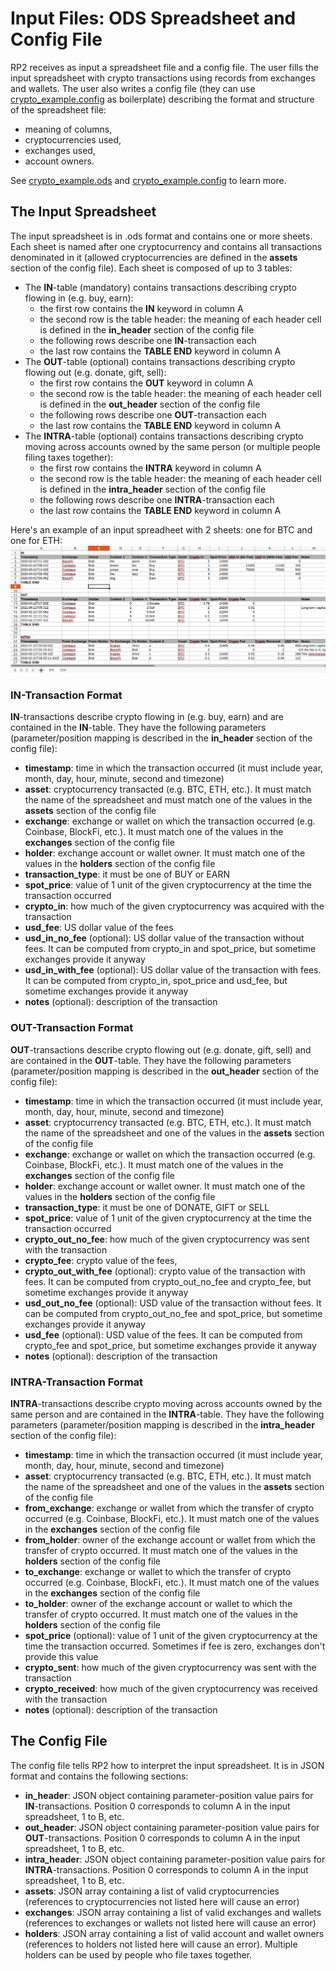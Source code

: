 # Input Files: ODS Spreadsheet and Config File
RP2 receives as input a spreadsheet file and a config file. The user fills the input spreadsheet with crypto transactions using records from exchanges and wallets. The user also writes a config file (they can use [crypto_example.config](config/crypto_example.config) as boilerplate) describing the format and structure of the spreadsheet file:
- meaning of columns,
- cryptocurrencies used,
- exchanges used,
- account owners.

See [crypto_example.ods](input/crypto_example.ods) and [crypto_example.config](config/crypto_example.config) to learn more.

## The Input Spreadsheet
The input spreadsheet is in .ods format and contains one or more sheets. Each sheet is named after one cryptocurrency and contains all transactions denominated in it (allowed cryptocurrencies are defined in the **assets** section of the config file). Each sheet is composed of up to 3 tables:
* The **IN**-table (mandatory) contains transactions describing crypto flowing in (e.g. buy, earn):
  * the first row contains the **IN** keyword in column A
  * the second row is the table header: the meaning of each header cell is defined in the **in_header** section of the config file
  * the following rows describe one **IN**-transaction each
  * the last row contains the **TABLE END** keyword in column A
* The **OUT**-table (optional) contains transactions describing crypto flowing out (e.g. donate, gift, sell):
  * the first row contains the **OUT** keyword in column A
  * the second row is the table header: the meaning of each header cell is defined in the **out_header** section of the config file
  * the following rows describe one **OUT**-transaction each
  * the last row contains the **TABLE END** keyword in column A
* The **INTRA**-table (optional) contains transactions describing crypto moving across accounts owned by the same person (or multiple people filing taxes together):
  * the first row contains the **INTRA** keyword in column A
  * the second row is the table header: the meaning of each header cell is defined in the **intra_header** section of the config file
  * the following rows describe one **INTRA**-transaction each
  * the last row contains the **TABLE END** keyword in column A

Here's an example of an input spreadheet with 2 sheets: one for BTC and one for ETH:
![Input spreadsheet example](images/input_spreadsheet.png)

### **IN**-Transaction Format
**IN**-transactions describe crypto flowing in (e.g. buy, earn) and are contained in the **IN**-table. They have the following parameters (parameter/position mapping is described in the **in_header** section of the config file):
* **timestamp**: time in which the transaction occurred (it must include year, month, day, hour, minute, second and timezone)
* **asset**: cryptocurrency transacted (e.g. BTC, ETH, etc.). It must match the name of the spreadsheet and must match one of the values in the **assets** section of the config file
* **exchange**: exchange or wallet on which the transaction occurred (e.g. Coinbase, BlockFi, etc.). It must match one of the values in the **exchanges** section of the config file
* **holder**: exchange account or wallet owner. It must match one of the values in the **holders** section of the config file
* **transaction_type**: it must be one of BUY or EARN
* **spot_price**: value of 1 unit of the given cryptocurrency at the time the transaction occurred
* **crypto_in**: how much of the given cryptocurrency was acquired with the transaction
* **usd_fee**: US dollar value of the fees
* **usd_in_no_fee** (optional): US dollar value of the transaction without fees. It can be computed from crypto_in and spot_price, but sometime exchanges provide it anyway
* **usd_in_with_fee** (optional): US dollar value of the transaction with fees. It can be computed from crypto_in, spot_price and usd_fee, but sometime exchanges provide it anyway
* **notes** (optional): description of the transaction

### **OUT**-Transaction Format
**OUT**-transactions describe crypto flowing out (e.g. donate, gift, sell) and are contained in the **OUT**-table. They have the following parameters (parameter/position mapping is described in the **out_header** section of the config file):
* **timestamp**: time in which the transaction occurred (it must include year, month, day, hour, minute, second and timezone)
* **asset**: cryptocurrency transacted (e.g. BTC, ETH, etc.). It must match the name of the spreadsheet and one of the values in the **assets** section of the config file
* **exchange**: exchange or wallet on which the transaction occurred (e.g. Coinbase, BlockFi, etc.). It must match one of the values in the **exchanges** section of the config file
* **holder**: exchange account or wallet owner. It must match one of the values in the **holders** section of the config file
* **transaction_type**: it must be one of DONATE, GIFT or SELL
* **spot_price**: value of 1 unit of the given cryptocurrency at the time the transaction occurred
* **crypto_out_no_fee**: how much of the given cryptocurrency was sent with the transaction
* **crypto_fee**: crypto value of the fees,
* **crypto_out_with_fee** (optional): crypto value of the transaction with fees. It can be computed from crypto_out_no_fee and crypto_fee, but sometime exchanges provide it anyway
* **usd_out_no_fee** (optional): USD value of the transaction without fees. It can be computed from crypto_out_no_fee and spot_price, but sometime exchanges provide it anyway
* **usd_fee** (optional): USD value of the fees. It can be computed from crypto_fee and spot_price, but sometime exchanges provide it anyway
* **notes** (optional): description of the transaction

### **INTRA**-Transaction Format
**INTRA**-transactions describe crypto moving across accounts owned by the same person and are contained in the **INTRA**-table. They  have the following parameters (parameter/position mapping is described in the **intra_header** section of the config file):
* **timestamp**: time in which the transaction occurred (it must include year, month, day, hour, minute, second and timezone)
* **asset**: cryptocurrency transacted (e.g. BTC, ETH, etc.). It must match the name of the spreadsheet and one of the values in the **assets** section of the config file
* **from_exchange**: exchange or wallet from which the transfer of crypto occurred (e.g. Coinbase, BlockFi, etc.). It must match one of the values in the **exchanges** section of the config file
* **from_holder**: owner of the exchange account or wallet from which the transfer of crypto occurred. It must match one of the values in the **holders** section of the config file
* **to_exchange**: exchange or wallet to which the transfer of crypto occurred (e.g. Coinbase, BlockFi, etc.). It must match one of the values in the **exchanges** section of the config file
* **to_holder**: owner of the exchange account or wallet to which the transfer of crypto occurred. It must match one of the values in the **holders** section of the config file
* **spot_price** (optional): value of 1 unit of the given cryptocurrency at the time the transaction occurred. Sometimes if fee is zero, exchanges don't provide this value
* **crypto_sent**: how much of the given cryptocurrency was sent with the transaction
* **crypto_received**: how much of the given cryptocurrency was received with the transaction
* **notes** (optional): description of the transaction

## The Config File
The config file tells RP2 how to interpret the input spreadsheet. It is in JSON format and contains the following sections:
* **in_header**: JSON object containing parameter-position value pairs for **IN**-transactions. Position 0 corresponds to column A in the input spreadsheet, 1 to B, etc.
* **out_header**: JSON object containing parameter-position value pairs for **OUT**-transactions. Position 0 corresponds to column A in the input spreadsheet, 1 to B, etc.
* **intra_header**: JSON object containing parameter-position value pairs for **INTRA**-transactions. Position 0 corresponds to column A in the input spreadsheet, 1 to B, etc.
* **assets**: JSON array containing a list of valid cryptocurrencies (references to cryptocurrencies not listed here will cause an error)
* **exchanges**: JSON array containing a list of valid exchanges and wallets (references to exchanges or wallets not listed here will cause an error)
* **holders**: JSON array containing a list of valid account and wallet owners (references to holders not listed here will cause an error). Multiple holders can be used by people who file taxes together.